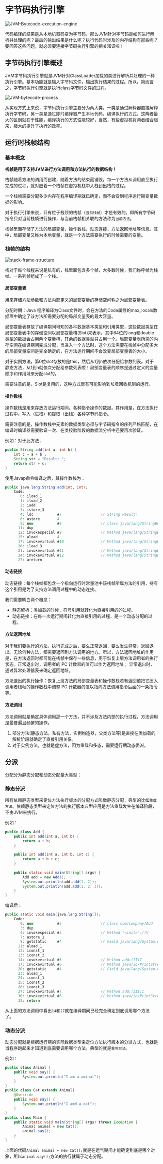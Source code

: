 # 字节码执行引擎

![JVM-Bytecode-execution-engine](https://i.loli.net/2021/05/01/Bz7V5qLt6mOG18f.jpg)

代码编译的结果是从本地机器码变为字节码，那么JVM针对字节码是如何进行解析并处理的呢？最后的输出结果是什么呢？执行代码时涉及的内存结构有那些呢？要回答这些问题，就必须要连接字节码执行引擎的相关知识啦！

## 字节码执行引擎概述

JVM字节码执行引擎就是JVM针对ClassLoader加载的类进行解析并处理的一种执行引擎。基本功能就是输入字节码文件，输出执行结果的过程。所以，简而言之，字节码执行引擎就是执行class字节码文件的过程。

![JVM-bytecode-process](https://i.loli.net/2021/05/01/HFMJr8ETo9e4WIv.jpg)

从实现方式上来说，字节码执行引擎主要分为两大类，一类是通过解释器直接解释执行字节码，另一类是通过即时编译器产生本地代码，编译执行的方式，这两者最大的区别就在于性能，编译执行的方式性能较好，当然，有些虚拟机将两者结合起来，极大的提升了执行的效率。

## 运行时栈帧结构

### 基本概念

**栈帧是用于支持JVM进行方法调用和方法执行的数据结构！**

栈帧随着方法的调用而创建，随着方法的结束而销毁，每一个方法从调用直至执行完成的过程，就对应着一个栈帧在虚拟机栈中入栈到出栈的过程。

一个栈帧需要分配多少内存在程序编译期就已确定，而不会受到程序运行期变量数据的影响。

对于执行引擎来说，只有位于栈顶的栈帧（`当前栈帧`）才是有效的，即所有字节码指令只对当前栈帧进行操作，与当前栈帧相关联的方法称为`当前方法`。

栈帧里面存储了方法的局部变量，操作数栈，动态连接，方法返回地址等信息。其中，局部变量又称为本地变量，就是一个方法需要执行的时候需要的变量。

### 栈帧的结构

![stack-frame-structure](https://i.loli.net/2021/05/02/iv8Fg4N7dWnKRwh.png)

栈对于每个线程来说是私有的，栈里面包含多个帧，大多数时候，我们称呼帧为栈帧。一系列帧组成了一个栈。

#### 局部变量表

用来存储方法参数和方法内部定义的局部变量的存储空间称之为局部变量表。

分配时期：Java 程序编译为Class文件时，会在方法的Code属性的max_locals数据项中确定了该方法所需要分配的局部变量表的最大容量。

局部变量表存放了编译期间可知的各种数据基本类型和引用类型，这些数据类型在局部变量表中的存储空间以局部变量槽(Slot)来表示，其中64位的long和double类型的数据会占用两个变量槽，其余的数据类型只占用一个。局部变量表所需的内存空间在编译期间完成分配，当进入一个方法时，这个方法需要在栈帧中分配多大的局部变量空间是完全确定的，在方法运行期间不会改变局部变量表的大小。

对于实例方法，第0位slot存放的是this，然后从1到n依次分配给参数列表。对于静态方法，从1到n就依次分配给参数列表啦！局部变量表的顺序是通过定义的变量顺序和作用域来分配slot的。

需要注意的是，Slot是复用的，这种方式很有可能影响到垃圾回收机制的运行。

#### 操作数栈

操作数栈是用来存放方法运行期间，各种指令操作的数据。其作用是，在方法执行过程中，写入（进栈）和提取（出栈）各种字节码指令。

需要注意的是，操作数栈中元素的数据类型必须与字节码指令的序列严格匹配，在编译时编译器需要验证一次、在类校验阶段的数据流分析中还要再次验证。

例如：对于此方法，

```java
public String add(int a, int b) {
    int c = a + b ;
    String str = "Result: ";
    return str + c;
}
```

使用Javap命令编译之后，其操作数栈为：

```java
public java.lang.String add(int, int);
    Code:
       0: iload_1
       1: iload_2
       2: iadd
       3: istore_3
       4: ldc           #7                  // String Result:
       6: astore        4
       8: new           #8                  // class java/lang/StringBuilder
      11: dup
      12: invokespecial #9                  // Method java/lang/StringBuilder."<init>":()V
      15: aload         4
      17: invokevirtual #10                 // Method java/lang/StringBuilder.append:(Ljava/lang/String;)Ljava/lang/StringBuilder;
      20: iload_3
      21: invokevirtual #11                 // Method java/lang/StringBuilder.append:(I)Ljava/lang/StringBuilder;
      24: invokevirtual #12                 // Method java/lang/StringBuilder.toString:()Ljava/lang/String;
      27: areturn
```

#### 动态链接

动态链接：每个栈帧都包含一个指向运行时常量池中该栈帧所属方法的引用，持有这个引用是为了支持方法调用过程中的动态连接。

我们需要明白两个概念：

* 静态解析：类加载的时候，符号引用就转化为直接引用的的过程。
* 动态链接：在每一次运行期间转化为直接引用的过程，是一个动态分配的过程。

#### 方法返回地址

对于我们要执行的方法，执行完成之后，要么正常返回，要么发生异常，返回退出。无论何种方法，都需要返回到方法调用的地方。所以，方法返回地址的作用是，在方法返回时都可能在栈帧中保存一些信息，用于恢复上层方法调用者的执行状态。正常退出时，调用者的 PC 计数器的值可以作为返回地址； 异常退出时，通过异常处理器表来确定返回地址。

方法退出的执行操作：恢复上层方法的局部变量表和操作数栈若有返回值把它压入调用者栈帧的操作数栈中调整 PC 计数器的值以指向方法调用指令后面的一条指令等。

#### 方法调用

方法调用就是确定具体调用那一个方法，并不涉及方法内部的执行过程，方法调用是最普遍且频繁的操作。

1. 部分方法(静态方法，私有方法，实例构造器，父类方法等)是直接在类加载的解析阶段就确定了直接引用关系。
2. 对于实例方法，也就是虚方法，因为重载和多态，需要运行期动态委派。

## 分派

分配分为静态分配和动态分配量大类型：

### 静态分派

所有依赖静态类型来定位方法执行版本的分配方式叫做静态分配，典型的比如`重载方法`。依赖静态类型来定位方法的执行版本典型应用是方法重载发生在编译阶段，不由JVM来执行。

例如：
```java
public class Add {
    public int add(int a, int b) {
        return a + b;
    }
    
    public int add(int a, int b, int c) {
        return a + b + c;
    }
    
    public static void main(String[] args) {
        Add add = new Add();
        System.out.println(add.add(1, 2));
        System.out.println(add.add(1, 2, 3));
    }
}
```

编译后：

```java
public static void main(java.lang.String[]);
    Code:
       0: new           #2                  // class com/company/Add
       3: dup
       4: invokespecial #3                  // Method "<init>":()V
       7: astore_1
       8: getstatic     #4                  // Field java/lang/System.out:Ljava/io/PrintStream;
      11: aload_1
      12: iconst_1
      13: iconst_2
      14: invokevirtual #5                  // Method add:(II)I
      17: invokevirtual #6                  // Method java/io/PrintStream.println:(I)V
      20: getstatic     #4                  // Field java/lang/System.out:Ljava/io/PrintStream;
      23: aload_1
      24: iconst_1
      25: iconst_2
      26: iconst_3
      27: invokevirtual #7                  // Method add:(III)I
      30: invokevirtual #6                  // Method java/io/PrintStream.println:(I)V
      33: return
```
从上面的方法调用中看出`14`和`27`就在编译期间已经完全确定到底调用哪个方法了。

### 动态分派

动态分配就是根据运行期的实际数据类型来定位方法执行版本的分派方式，也就是当程序跑起来才知道到底需要调用哪个方法。典型的就是`重写方法`。

例如：
```java
public class Animal {
    public void say() {
        System.out.println("I am a aminal");
    }
}
public class Cat extends Animal{
    @Override
    public void say() {
        System.out.println("I amd a cat");
    }
}
public class Main {
    public static void main(String[] args) throws Exception {
        Animal animal = new Cat();
        animal.say();
    }
}
```

上面的代码`Animal animal = new Cat();`就是在运气期间才能确定到底是哪个对象，所以`animal.say();`方法的执行就属于动态分配。












